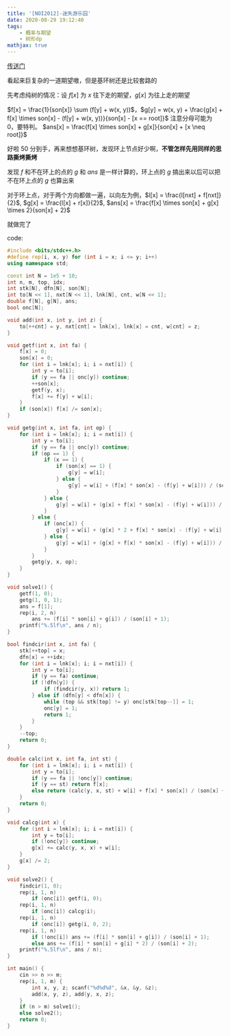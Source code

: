 ```yaml
---
title: '[NOI2012]-迷失游乐园'
date: 2020-08-29 19:12:40
tags: 
    - 概率与期望
    - 树形dp
mathjax: true
---
```


[传送门](https://www.luogu.com.cn/problem/P2081)

看起来巨复杂的一道期望嗷，但是基环树还是比较套路的

先考虑纯树的情况：设 $f[x]$ 为 $x$ 往下走的期望，$g[x]$ 为往上走的期望

$f[x] = \frac{1}{son[x]} \sum (f[y] + w(x, y))$，$g[y] = w(x, y) + \frac{g[x] + f[x] \times son[x] - (f[y] + w(x, y))}{son[x] - [x == root]}$ 注意分母可能为 0，要特判。
$ans[x] = \frac{f[x] \times son[x] + g[x]}{son[x] + [x \neq root]}$

好啦 50 分到手，再来想想基环树，发现环上节点好少啊，**不管怎样先用同样的思路撕烤撕烤**

发现 $f$ 和不在环上的点的 $g$ 和 $ans$ 是一样计算的，环上点的 $g$ 搞出来以后可以把不在环上点的 $g$ 也算出来

对于环上点，对于两个方向都做一遍，以向左为例，$l[x] = \frac{l[nxt] + f[nxt]}{2}$, $g[x] = \frac{l[x] + r[x]}{2}$, $ans[x] = \frac{f[x] \times son[x] + g[x] \times 2}{son[x] + 2}$

就做完了

code:
``` c++
#include <bits/stdc++.h>
#define rep(i, x, y) for (int i = x; i <= y; i++)
using namespace std;

const int N = 1e5 + 10;
int n, m, top, idx;
int stk[N], dfn[N], son[N];
int to[N << 1], nxt[N << 1], lnk[N], cnt, w[N << 1];
double f[N], g[N], ans;
bool onc[N];

void add(int x, int y, int z) {
    to[++cnt] = y, nxt[cnt] = lnk[x], lnk[x] = cnt, w[cnt] = z;
}

void getf(int x, int fa) {
    f[x] = 0;
    son[x] = 0;
    for (int i = lnk[x]; i; i = nxt[i]) {
        int y = to[i];
        if (y == fa || onc[y]) continue;
        ++son[x];
        getf(y, x);
        f[x] += f[y] + w[i];
    }
    if (son[x]) f[x] /= son[x];
}

void getg(int x, int fa, int op) {
    for (int i = lnk[x]; i; i = nxt[i]) {
        int y = to[i];
        if (y == fa || onc[y]) continue;
        if (op == 1) {
            if (x == 1) {
                if (son[x] == 1) {
                    g[y] = w[i];
                } else {
                    g[y] = w[i] + (f[x] * son[x] - (f[y] + w[i])) / (son[x] - 1);
                }
            } else {
                g[y] = w[i] + (g[x] + f[x] * son[x] - (f[y] + w[i])) / son[x];
            }
        } else {
            if (onc[x]) {
                g[y] = w[i] + (g[x] * 2 + f[x] * son[x] - (f[y] + w[i])) / (son[x] + 1);
            } else {
                g[y] = w[i] + (g[x] + f[x] * son[x] - (f[y] + w[i])) / son[x];
            }
        }
        getg(y, x, op);
    }
}

void solve1() {
    getf(1, 0);
    getg(1, 0, 1);
    ans = f[1];
    rep(i, 2, n)
        ans += (f[i] * son[i] + g[i]) / (son[i] + 1);
    printf("%.5lf\n", ans / n);
}

bool findcir(int x, int fa) {
    stk[++top] = x;
    dfn[x] = ++idx;
    for (int i = lnk[x]; i; i = nxt[i]) {
        int y = to[i];
        if (y == fa) continue;
        if (!dfn[y]) {
            if (findcir(y, x)) return 1;
        } else if (dfn[y] < dfn[x]) {
            while (top && stk[top] != y) onc[stk[top--]] = 1;
            onc[y] = 1;
            return 1;
        }
    }
    --top;
    return 0;
}

double calc(int x, int fa, int st) {
    for (int i = lnk[x]; i; i = nxt[i]) {
        int y = to[i];
        if (y == fa || !onc[y]) continue;
        if (y == st) return f[x];
        else return (calc(y, x, st) + w[i] + f[x] * son[x]) / (son[x] + 1);
    }
    return 0;
}

void calcg(int x) {
    for (int i = lnk[x]; i; i = nxt[i]) {
        int y = to[i];
        if (!onc[y]) continue;
        g[x] += calc(y, x, x) + w[i];
    }
    g[x] /= 2;
}

void solve2() {
    findcir(1, 0);
    rep(i, 1, n)
        if (onc[i]) getf(i, 0);
    rep(i, 1, n)
        if (onc[i]) calcg(i);
    rep(i, 1, n)
        if (onc[i]) getg(i, 0, 2);
    rep(i, 1, n)
        if (!onc[i]) ans += (f[i] * son[i] + g[i]) / (son[i] + 1);
        else ans += (f[i] * son[i] + g[i] * 2) / (son[i] + 2);
    printf("%.5lf\n", ans / n);
}

int main() {
    cin >> n >> m;
    rep(i, 1, m) {
        int x, y, z; scanf("%d%d%d", &x, &y, &z);
        add(x, y, z), add(y, x, z);
    }
    if (n > m) solve1();
    else solve2();
    return 0;
}
```